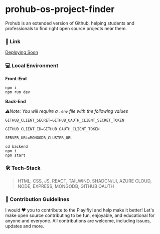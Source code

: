 # prohub-os-project-finder

Prohub is an extended version of Github, helping students and professionals to find right open source projects near them.

### 🔗 Link

[Deploying Soon ](/)

### 💻 Local Environment

**Front-End**

```
npm i
npm run dev

```

**Back-End**

_⚠️Note: You will require a `.env` file with the following values_

    GITHUB_CLIENT_SECRET=GITHUB_OAUTH_CLIENT_SECRET_TOKEN

    GITHUB_CLIENT_ID=GITHUB_OAUTH_CLIENT_TOKEN

    SERVER_URL=MONGODB_CLUSTER_URL

```
cd backend
npm i
npm start
```

### 🛠️ Tech-Stack

> HTML, CSS, JS, REACT, TAILWIND, SHADCN/UI, AZURE CLOUD, NODE, EXPRESS, MONGODB, GITHUB OAUTH

### 🚀 Contribution Guidelines

I would ❤️ you to contribute to the Playifiyi and help make it better! Let's make open source contributing to be fun, enjoyable, and educational for anyone and everyone. All contributions are welcome, including issues, updates and more.
